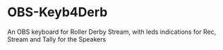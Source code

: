 # OBS-Keyb4Derb
An OBS keyboard for Roller Derby Stream, with leds indications for Rec, Stream and Tally for the Speakers
